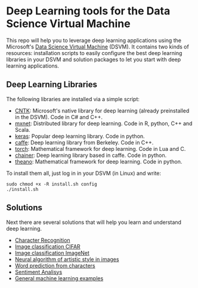 # Deep Learning tools for the Data Science Virtual Machine

This repo will help you to leverage deep learning applications using the Microsoft's [Data Science Virtual Machine](https://azure.microsoft.com/en-gb/documentation/articles/machine-learning-data-science-linux-dsvm-intro/) (DSVM). It contains two kinds of resources: installation scripts to easily configure the best deep learning libraries in your DSVM and solution packages to let you start with deep learning applications. 

## Deep Learning Libraries
The following libraries are installed via a simple script:
* [CNTK](https://www.cntk.ai/): Microsoft's native library for deep learning (already preinstalled in the DSVM). Code in C# and C++.
* [mxnet](https://github.com/dmlc/mxnet): Distributed library for deep learning. Code in R, python, C++ and Scala.
* [keras](https://github.com/fchollet/keras): Popular deep learning library. Code in python.
* [caffe](https://github.com/BVLC/caffe): Deep learning library from Berkeley. Code in C++.
* [torch](https://github.com/torch/torch7): Mathematical framework for deep learning. Code in Lua and C.
* [chainer](https://github.com/pfnet/chainer): Deep learning library based in caffe. Code in python.
* [theano](https://github.com/Theano/Theano): Mathematical framework for deep learning. Code in python.

To install them all, just log in in your DSVM (in Linux) and write:

    sudo chmod +x -R install.sh config
    ./install.sh

## Solutions
Next there are several solutions that will help you learn and understand deep learning.

* [Character Recognition](solutions/character_recognition)
* [Image classification CIFAR](solutions/image_classification_cifar)
* [Image classification ImageNet](solutions/image_classification_imagenet)
* [Neural algorithm of artistic style in images](solutions/neural_artistic_style)
* [Word prediction from characters](solutions/word_prediction_from_char)
* [Sentiment Analisys](solutions/sentiment_analysis)
* [General machine learning examples](solutions/general_examples)

